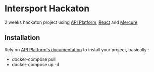 # Intersport Hackaton
2 weeks hackaton project using [API Platform](https://api-platform.com/), [React](https://fr.reactjs.org/) and [Mercure](https://github.com/dunglas/mercure)

## Installation 
Rely on [API Platform's documentation](https://api-platform.com/docs/core/getting-started/) to install your project, basically :
* docker-compose pull
* docker-compose up -d

